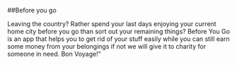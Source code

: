 
##Before you go


Leaving the country? Rather spend your last days enjoying your current home city
before you go than sort out your remaining things?
Before You Go is an app that helps you to get rid of your stuff easily
while you can still earn some money from your belongings
if not we will give it to charity for someone in need. Bon Voyage!"
